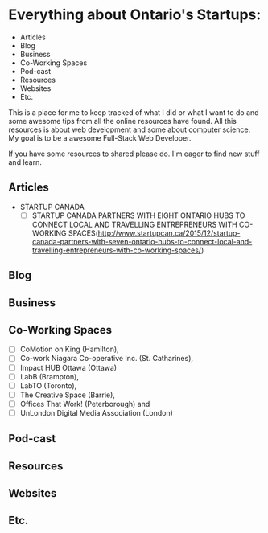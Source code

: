# Everything about Ontario's Startups:


- Articles
- Blog
- Business
- Co-Working Spaces
- Pod-cast
- Resources
- Websites
- Etc.

This is a place for me to keep tracked of what I did or what I want to do and some awesome tips from all the online resources have found. All this resources is about web development and some about computer science. My goal is to be a awesome Full-Stack Web Developer.

If you have some resources to shared please do. I'm eager to find new stuff and learn.

## Articles

- STARTUP CANADA
  - [ ] STARTUP CANADA PARTNERS WITH EIGHT ONTARIO HUBS TO CONNECT LOCAL AND TRAVELLING ENTREPRENEURS WITH CO-WORKING SPACES(http://www.startupcan.ca/2015/12/startup-canada-partners-with-seven-ontario-hubs-to-connect-local-and-travelling-entrepreneurs-with-co-working-spaces/)

## Blog

## Business

## Co-Working Spaces

   - [ ] CoMotion on King (Hamilton), 
   - [ ] Co-work Niagara Co-operative Inc. (St. Catharines), 
   - [ ] Impact HUB Ottawa (Ottawa) 
   - [ ] LabB (Brampton), 
   - [ ] LabTO (Toronto), 
   - [ ] The Creative Space (Barrie), 
   - [ ] Offices That Work! (Peterborough) and 
   - [ ] UnLondon Digital Media Association (London) 

## Pod-cast

## Resources

## Websites

## Etc.